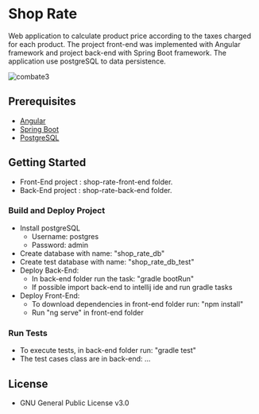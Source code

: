 # Shop Rate

Web application to calculate product price according to the taxes charged for each product. The project front-end was implemented with Angular framework and project 
back-end with Spring Boot framework. The application use postgreSQL to data persistence.

<img src="https://i.ibb.co/sWwdn7J/Whats-App-Image-2020-01-02-at-13-53-33.jpg" alt="combate3" border="0" style="text-align:center;">

## Prerequisites

* [Angular](https://angular.io/)
* [Spring Boot](https://spring.io/projects/spring-boot)
* [PostgreSQL](https://www.postgresql.org/download/)

## Getting Started

* Front-End project : shop-rate-front-end folder.
* Back-End project : shop-rate-back-end folder.

### Build and Deploy Project

* Install postgreSQL
  - Username: postgres
  - Password: admin
* Create database with name: "shop_rate_db"
* Create test database with name: "shop_rate_db_test"
* Deploy Back-End:
  - In back-end folder run the task: "gradle bootRun" 
  - If possible import back-end to intellij ide and run gradle tasks 
* Deploy Front-End:
  - To download dependencies in front-end folder run: "npm install" 
  - Run "ng serve" in front-end folder

### Run Tests

* To execute tests, in back-end folder run: "gradle test"
* The test cases class are in back-end: ...

## License

* GNU General Public License v3.0
